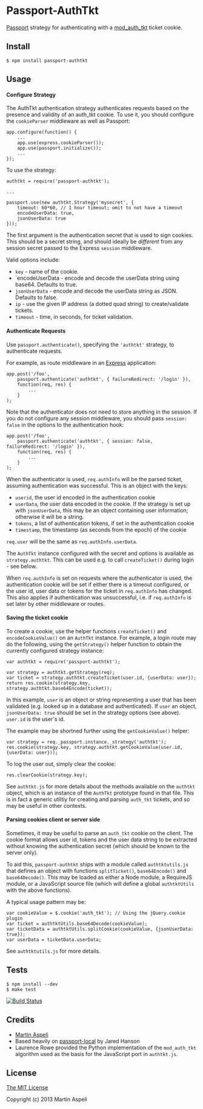 # Passport-AuthTkt

[Passport](http://passportjs.org/) strategy for authenticating with a
[mod_auth_tkt](http://www.openfusion.com.au/labs/mod_auth_tkt/) ticket cookie.

## Install

    $ npm install passport-authtkt

## Usage

#### Configure Strategy

The AuthTkt authentication strategy authenticates requests based on the
presence and validity of an auth_tkt cookie. To use it, you should configure
the `cookieParser` middleware as well as Passport:

    app.configure(function() {
        ...
        app.use(express.cookieParser());
        app.use(passport.initialize());
        ...
    });

To use the strategy:

    authtkt = require('passport-authtkt');

    ...

    passport.use(new authtkt.Strategy('mysecret', {
        timeout: 60*60, // 1 hour timeout; omit to not have a timeout
        encodeUserData: true,
        jsonUserData: true
    }));

The first argument is the authentication secret that is used to sign cookies.
This should be a secret string, and should ideally be *different* from any
session secret passed to the Express `session` middleware.

Valid options include:

* `key` - name of the cookie.
* `encodeUserData - encode and decode the userData string using base64.
   Defaults to true.
* `jsonUserData` - encode and decode the userData string as JSON.
   Defaults to false.
* `ip` - use the given IP address (a dotted quad string) to create/validate
  tickets.
* `timeout` - time, in seconds, for ticket validation.

#### Authenticate Requests

Use `passport.authenticate()`, specifying the `'authtkt'` strategy, to
authenticate requests.

For example, as route middleware in an [Express](http://expressjs.com/)
application:

    app.post('/foo', 
        passport.authenticate('authtkt', { failureRedirect: '/login' }),
        function(req, res) {
            ...
        }
    );

Note that the authenticator does not need to store anything in the session.
If you do not configure any session middleware, you should pass
`session: false` in the options to the authentication hook:

    app.post('/foo', 
        passport.authenticate('authtkt', { session: false, failureRedirect: '/login' }),
        function(req, res) {
            ...
        }
    );

When the authenticator is used, `req.authInfo` will be the parsed ticket,
assuming authentication was successful. This is an object with the keys:

* `userid`, the user id encoded in the authentication cookie
* `userData`, the user data encoded in the cookie. If the strategy is set up
  with `jsonUserData`, this may be an object containing user information;
  otherwise it will be a string.
* `tokens`, a list of authentication tokens, if set in the authentication cookie
* `timestamp`, the timestamp (as seconds from the epoch) of the cookie

`req.user` will be the same as `req.authInfo.userData`.

The `AuthTkt` instance configured with the secret and options is available
as `strategy.authtkt`. This can be used e.g. to call `createTicket()` during
login - see below.

When `req.authInfo` is set on requests where the authenticator is used, the
authentication cookie will be set if either there is a timeout configured, or
the user id, user data or tokens for the ticket in `req.authInfo` has changed.
This also applies if authentication was unsuccessful, i.e. if `req.authInfo`
is set later by other middleware or routes.

#### Saving the ticket cookie

To create a cookie, use the helper functions `createTicket()` and
`encodeCookieValue()` on an `AuthTkt` instance. For example, a login route
may do the following, using the `getStrategy()` helper function to obtain the
currently configured strategy instance:

    var authtkt = require('passport-authtkt');

    var strategy = authtkt.getStrategy(req);
    var ticket = strategy.authtkt.createTicket(user.id, {userData: user});
    return res.cookie(strategy.key, strategy.authtkt.base64Encode(ticket));

In this example, `user` is an object or string representing a user that has
been validated (e.g. looked up in a database and authenticated). If `user`
an object, `jsonUserData: true` should be set in the strategy options (see
above). `user.id` is the user's id.

The example may be shortned further using the `getCookieValue()` helper:

    var strategy = req._passport.instance._strategy('authtkt');
    res.cookie(strategy.key, strategy.authtkt.getCookieValue(user.id, {userData: user}));

To log the user out, simply clear the cookie:

    res.clearCookie(strategy.key);

See `authtkt.js` for more details about the methods available on the `authtkt`
object, which is an instance of the `AuthTkt` prototype found in that file.
This is in fact a generic utiltiy for creating and parsing `auth_tkt` tickets,
and so may be useful in other contexts.

#### Parsing cookies client or server side

Sometimes, it may be useful to parse an `auth_tkt` cookie on the client. The
cookie format allows user id, tokens and the user data string to be extracted
without knowing the authentication secret (which should be known to the server
only).

To aid this, `passport-authtkt` ships with a module called `authtktutils.js`
that defines an object with functions `splitTicket()`, `base64Encode()` and
`base64Decode()`. This may be loaded as either a Node module, a RequireJS
module, or a JavaScript source file (which will define a global `authtktUtils`
with the above functions).

A typical usage pattern may be:

    var cookieValue = $.cookie('auth_tkt'); // Using the jQuery.cookie plugin
    var ticket = authtktUtils.base64Decode(cookieValue);
    var ticketData = authtktUtils.splitCookie(cookieValue, {jsonUserData: true});
    var userData = ticketData.userData;

See `authtktutils.js` for more details.

## Tests

    $ npm install --dev
    $ make test

[![Build Status](https://secure.travis-ci.org/optilude/passport-authtkt.png)](http://travis-ci.org/optilude/passport-authtkt)

## Credits

  - [Martin Aspeli](http://github.com/optilude)
  - Based heavily on [passport-local](https://github.com/jaredhanson/passport-local)
    by Jared Hanson
  - Laurence Rowe provided the Python implementation of the `mod_auth_tkt`
    algorithm used as the basis for the JavaScript port in `authtkt.js`.

## License

[The MIT License](http://opensource.org/licenses/MIT)

Copyright (c) 2013 Martin Aspeli
